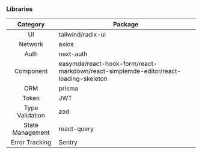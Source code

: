 ### Libraries

|     Category     | Package                                                                              |
| :--------------: | ------------------------------------------------------------------------------------ |
|        UI        | tailwind/radix-ui                                                                    |
|     Network      | axios                                                                                |
|       Auth       | next-auth                                                                            |
|    Component     | easymde/react-hook-form/react-markdown/react-simplemde-editor/react-loading-skeleton |
|       ORM        | prisma                                                                               |
|      Token       | JWT                                                                                  |
| Type Validation  | zod                                                                                  |
| State Management | react-query                                                                          |
|  Error Tracking  | Sentry                                                                               |

